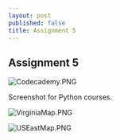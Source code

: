 ```yaml
---
layout: post
published: false
title: Assignment 5
---
```

## Assignment 5

![Codecademy.PNG]({{site.baseurl}}/img/Codecademy.PNG)

Screenshot for Python courses.

![VirginiaMap.PNG]({{site.baseurl}}/img/VirginiaMap.PNG)


![USEastMap.PNG]({{site.baseurl}}/img/USEastMap.PNG)

